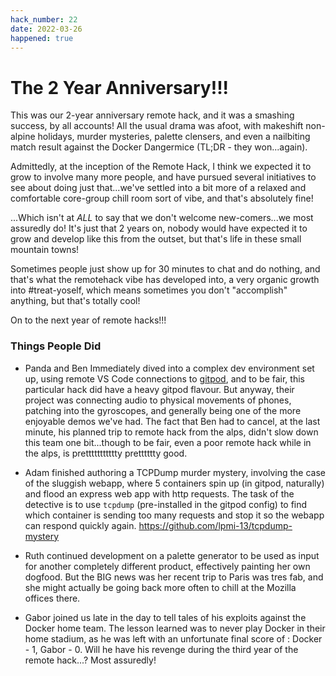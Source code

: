 ```yaml
---
hack_number: 22
date: 2022-03-26
happened: true
---
```


# The 2 Year Anniversary!!!

This was our 2-year anniversary remote hack, and it was a smashing success, by all accounts! All the usual drama was afoot, with makeshift non-alpine holidays, murder mysteries, palette clensers, and even a nailbiting match result against the Docker Dangermice (TL;DR - they won...again).

Admittedly, at the inception of the Remote Hack, I think we expected it to grow to involve many more people, and have pursued several initiatives to see about doing just that...we've settled into a bit more of a relaxed and comfortable core-group chill room sort of vibe, and that's absolutely fine!

...Which isn't at _ALL_ to say that we don't welcome new-comers...we most assuredly do! It's just that 2 years on, nobody would have expected it to grow and develop like this from the outset, but that's life in these small mountain towns!

Sometimes people just show up for 30 minutes to chat and do nothing, and that's what the remotehack vibe has developed into, a very organic growth into #treat-yoself, which means sometimes you don't "accomplish" anything, but that's totally cool!

On to the next year of remote hacks!!!

### Things People Did

- Panda and Ben Immediately dived into a complex dev environment set up, using remote VS Code connections to [gitpod](https://www.gitpod.io/docs/), and to be fair, this particular hack did have a heavy gitpod flavour. But anyway, their project was connecting audio to physical movements of phones, patching into the gyroscopes, and generally being one of the more enjoyable demos we've had. The fact that Ben had to cancel, at the last minute, his planned trip to remote hack from the alps, didn't slow down this team one bit...though to be fair, even a poor remote hack while in the alps, is prettttttttttty pretttttty good.

- Adam finished authoring a TCPDump murder mystery, involving the case of the sluggish webapp, where 5 containers spin up (in gitpod, naturally) and flood an express web app with http requests. The task of the detective is to use `tcpdump` (pre-installed in the gitpod config) to find which container is sending too many requests and stop it so the webapp can respond quickly again. https://github.com/lpmi-13/tcpdump-mystery

- Ruth continued development on a palette generator to be used as input for another completely different product, effectively painting her own dogfood. But the BIG news was her recent trip to Paris was tres fab, and she might actually be going back more often to chill at the Mozilla offices there.

- Gabor joined us late in the day to tell tales of his exploits against the Docker home team. The lesson learned was to never play Docker in their home stadium, as he was left with an unfortunate final score of : Docker - 1, Gabor - 0. Will he have his revenge during the third year of the remote hack...? Most assuredly!
